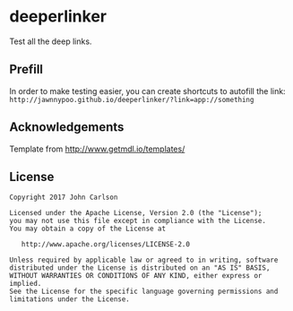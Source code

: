 # deeperlinker

Test all the deep links.

## Prefill
In order to make testing easier, you can create shortcuts to autofill the link:
`http://jawnnypoo.github.io/deeperlinker/?link=app://something`

## Acknowledgements
Template from http://www.getmdl.io/templates/

License
--------

    Copyright 2017 John Carlson

    Licensed under the Apache License, Version 2.0 (the "License");
    you may not use this file except in compliance with the License.
    You may obtain a copy of the License at

       http://www.apache.org/licenses/LICENSE-2.0

    Unless required by applicable law or agreed to in writing, software
    distributed under the License is distributed on an "AS IS" BASIS,
    WITHOUT WARRANTIES OR CONDITIONS OF ANY KIND, either express or implied.
    See the License for the specific language governing permissions and
    limitations under the License.
